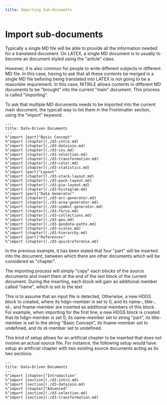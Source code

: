 ```yaml
---
title: Importing Sub-documents
---
```


# Import sub-documents

Typically a single MD file will be able to provide
all the information needed for a translated document. 
On LATEX, a single MD document is to usually to become
an document styled using the "article" class.

However, it is also common for people to write different
subjects in different MD file. In this case, having to
ask that all these contents be merged in a single MD file
beforing being translated into LATEX is not going to 
be a reasonble requirement. In this case, NITRILE 
allows contents in different MD documents to be "brought"
into the current "main" document. This process is
called "importing".

To ask that multiple MD documents needs to be imported
into the current main document, the typicall way
to list them in the Frontmatter section, using
the "import" keyword.

    ---
    title: Data-Driven Documents
    ---
    %^import [part]"Basic Concept"
    %^import [chapter](./d3-intro.md)
    %^import [chapter](./d3-datajoin.md)
    %^import [chapter](./d3-csv.md)
    %^import [chapter](./d3-selection.md)
    %^import [chapter](./d3-transformation.md)
    %^import [chapter](./d3-color.md)
    %^import [chapter](./d3-statistics.md)
    %^import [part]"Layout"
    %^import [chapter](./d3-stack-layout.md)
    %^import [chapter](./d3-pack-layout.md)
    %^import [chapter](./d3-pie-layout.md)
    %^import [chapter](./d3-histogram.md)
    %^import [part]"Data Generator"
    %^import [chapter](./d3-arc-generator.md)
    %^import [chapter](./d3-area-generator.md)
    %^import [chapter](./d3-symbol-generator.md)
    %^import [chapter](./d3-force.md)
    %^import [chapter](./d3-collections.md)
    %^import [chapter](./d3-geo.md)
    %^import [chapter](./d3-geodata-paths.md)
    %^import [chapter](./d3-scales.md)
    %^import [chapter](./d3-hierarchy.md)
    %^import [part]"References"
    %^import [chapter](./d3-quickreference.md)

In the previous example, it has been stated that four "part" will be
inserted into the document, between which there are other documents
which will be considered as "chapter".

The importing process will simply "copy" each blocks of the source
documents and insert them at the end of the last block of the current
document. During the inserting, each block will gain an additional
member called "name", which is set to the text

This is to assume that an input file is detected, Otherwise, a new
HDGS block to created, where its hdgn-member is set to 0, and its
name-, title-, id-, and fname-member are inserted as additional
members of this block. For example, when importing for the first line,
a new HDGS block is created that its hdgn-member is set 0, its
name-member set to string "part", its title-member is set to the
string "Basic Concept", its fname-member set to undefined, and its
id-member set to undefined.

This kind of setup allows for an artificial chapter to be inserted that
does not involve an actual source file. For instance, the following setup
would have setup an artificial chapter with two existing source documents
acting as its two sections.

    ---
    title: Data-Driven Documents
    ---    
    %^import [chapter]"Introduction"
    %^import [section](./d3-intro.md)
    %^import [section](./d3-datajoin.md)
    %^import [chapter]"Advanced"
    %^import [section](./d3-selection.md)
    %^import [section](./d3-transformation.md)



